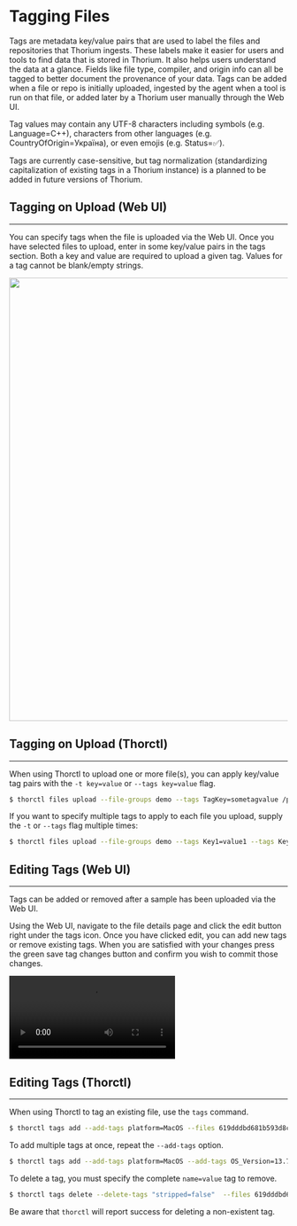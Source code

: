 # Tagging Files

Tags are metadata key/value pairs that are used to label the files and repositories that Thorium ingests.
These labels make it easier for users and tools to find data that is stored in Thorium. It also helps users
understand the data at a glance. Fields like file type, compiler, and origin info can all be tagged to better
document the provenance  of your data. Tags can be added when a file or repo is initially uploaded, ingested
by the agent when a tool is run on that file, or added later by a Thorium user manually through the Web UI.

Tag values may contain any UTF-8 characters including symbols (e.g. Language=C++), characters from other languages
(e.g. CountryOfOrigin=Україна), or even emojis (e.g. Status=✅).

Tags are currently case-sensitive, but tag normalization (standardizing capitalization of existing tags in a Thorium
instance) is a planned to be added in future versions of Thorium.

## Tagging on Upload (Web UI)
---

You can specify tags when the file is uploaded via the Web UI. Once you have selected files to upload,
enter in some key/value pairs in the tags section. Both a key and value are required to upload a given tag.
Values for a tag cannot be blank/empty strings.

<p align="center">
    <img width="800" src="./../static_resources/upload/upload-tags.png">
</p>


## Tagging on Upload (Thorctl)
---

When using Thorctl to upload one or more file(s), you can apply key/value tag pairs with the `-t key=value` or
`--tags key=value` flag.

```bash
$ thorctl files upload --file-groups demo --tags TagKey=sometagvalue /path/to/upload
```

If you want to specify multiple tags to apply to each file you upload, supply the `-t` or `--tags` flag multiple
times:

```bash
$ thorctl files upload --file-groups demo --tags Key1=value1 --tags Key2=value2 /path/to/upload
```


## Editing Tags (Web UI)
---

Tags can be added or removed after a sample has been uploaded via the Web UI. 

Using the Web UI, navigate to the file details page and click the edit button right under the tags icon. Once you
have clicked edit, you can add new tags or remove existing tags. When you are satisfied with your changes press the
green save tag changes button and confirm you wish to commit those changes.

<video autoplay loop controls>
  <source src="../static_resources/edit-tags.mp4", type="video/mp4">
</video>


## Editing Tags (Thorctl)
---

When using Thorctl to tag an existing file, use the `tags` command.

```bash
$ thorctl tags add --add-tags platform=MacOS --files 619dddbd681b593d8c6f66de50dd41e422bfac7a83feab6c3f0944de7c73a4d3
```

To add multiple tags at once, repeat the `--add-tags` option.

```bash
$ thorctl tags add --add-tags platform=MacOS --add-tags OS_Version=13.7.4 --files 619dddbd681b593d8c6f66de50dd41e422bfac7a83feab6c3f0944de7c73a4d3
```

To delete a tag, you must specify the complete `name=value` tag to remove.

```bash
$ thorctl tags delete --delete-tags "stripped=false"  --files 619dddbd681b593d8c6f66de50dd41e422bfac7a83feab6c3f0944de7c73a4d3
```

Be aware that `thorctl` will report success for deleting a non-existent tag.

